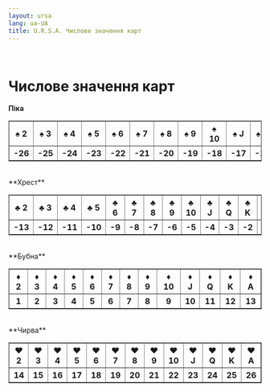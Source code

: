 ```yaml
---
layout: ursa
lang: ua-UA
title: U.R.S.A. Числове значення карт
---
```


<div id="nav-placeholder"></div>
<script>
$(function(){
  $("#nav-placeholder").load("/ursa_doc/navbar.html");
});
</script>

<br>

# **Числове значення карт**

**Піка**
<table border>
 <tr>
  <th>&#9824; 2</th>
  <th>&#9824; 3</th>
  <th>&#9824; 4</th>
  <th>&#9824; 5</th>
  <th>&#9824; 6</th>
  <th>&#9824; 7</th>
  <th>&#9824; 8</th>
  <th>&#9824; 9</th>
  <th>&#9824; 10</th>
  <th>&#9824; J</th>
  <th>&#9824; Q</th>
  <th>&#9824; K</th>
  <th>&#9824; A</th>
 </tr>
 <tr>
  <th>-26</th>
  <th>-25</th>
  <th>-24</th>
  <th>-23</th>
  <th>-22</th>
  <th>-21</th>
  <th>-20</th>
  <th>-19</th>
  <th>-18</th>
  <th>-17</th>
  <th>-16</th>
  <th>-15</th>
  <th>-14</th>
 </tr>
</table>
<br>
**Хрест**
<table border>
 <tr>
  <th>&#9827; 2</th>
  <th>&#9827; 3</th>
  <th>&#9827; 4</th>
  <th>&#9827; 5</th>
  <th>&#9827; 6</th>
  <th>&#9827; 7</th>
  <th>&#9827; 8</th>
  <th>&#9827; 9</th>
  <th>&#9827; 10</th>
  <th>&#9827; J</th>
  <th>&#9827; Q</th>
  <th>&#9827; K</th>
  <th>&#9827; A</th>
 </tr>
 <tr>
  <th>-13</th>
  <th>-12</th>
  <th>-11</th>
  <th>-10</th>
  <th>-9</th>
  <th>-8</th>
  <th>-7</th>
  <th>-6</th>
  <th>-5</th>
  <th>-4</th>
  <th>-3</th>
  <th>-2</th>
  <th>-1</th>
 </tr>
</table>
<br>
**Бубна**
<table border>
 <tr>
  <th>&#9830; 2</th>
  <th>&#9830; 3</th>
  <th>&#9830; 4</th>
  <th>&#9830; 5</th>
  <th>&#9830; 6</th>
  <th>&#9830; 7</th>
  <th>&#9830; 8</th>
  <th>&#9830; 9</th>
  <th>&#9830; 10</th>
  <th>&#9830; J</th>
  <th>&#9830; Q</th>
  <th>&#9830; K</th>
  <th>&#9830; A</th>
 </tr>
 <tr>
  <th>1</th>
  <th>2</th>
  <th>3</th>
  <th>4</th>
  <th>5</th>
  <th>6</th>
  <th>7</th>
  <th>8</th>
  <th>9</th>
  <th>10</th>
  <th>11</th>
  <th>12</th>
  <th>13</th>
 </tr>
</table>
<br>
**Чирва**
<table border>
 <tr>
  <th>&#9829; 2</th>
  <th>&#9829; 3</th>
  <th>&#9829; 4</th>
  <th>&#9829; 5</th>
  <th>&#9829; 6</th>
  <th>&#9829; 7</th>
  <th>&#9829; 8</th>
  <th>&#9829; 9</th>
  <th>&#9829; 10</th>
  <th>&#9829; J</th>
  <th>&#9829; Q</th>
  <th>&#9829; K</th>
  <th>&#9829; A</th>
 </tr>
 <tr>
  <th>14</th>
  <th>15</th>
  <th>16</th>
  <th>17</th>
  <th>18</th>
  <th>19</th>
  <th>20</th>
  <th>21</th>
  <th>22</th>
  <th>23</th>
  <th>24</th>
  <th>25</th>
  <th>26</th>
 </tr>
</table>
